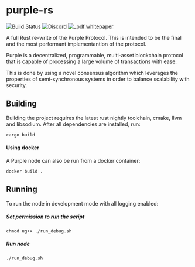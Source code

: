 # purple-rs
[![Build Status](https://travis-ci.org/purpleprotocol/purple-rs.svg?branch=master)](https://travis-ci.org/purpleprotocol/purple-rs)
[![Discord](https://img.shields.io/discord/435827644915777536.svg)](https://discord.gg/UCYWSsd)
[![_pdf whitepaper](https://img.shields.io/badge/_pdf-whitepaper-blue.svg)](https://purpleprotocol.org/whitepaper/)

A full Rust re-write of the Purple Protocol. This is intended to be the final and the most performant implementantion of the protocol.

Purple is a decentralized, programmable, multi-asset blockchain protocol that is capable of processing a large volume of transactions with ease. 

This is done by using a novel consensus algorithm which leverages the properties of semi-synchronous systems in order to balance scalability with security.



## Building
Building the project requires the latest rust nightly toolchain, cmake, llvm and libsodium. After all dependencies are installed, run:

```
cargo build
```

#### Using docker
A Purple node can also be run from a docker container:

```
docker build .
```

## Running
To run the node in development mode with all logging enabled:

##### Set permission to run the script
```
chmod ug+x ./run_debug.sh
```

##### Run node
```
./run_debug.sh
```
